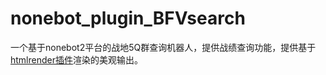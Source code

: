 # nonebot_plugin_BFVsearch

一个基于nonebot2平台的战地5Q群查询机器人，提供战绩查询功能，提供基于[htmlrender插件](https://github.com/kexue-z/nonebot-plugin-htmlrender)渲染的美观输出。
